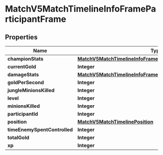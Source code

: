 

# MatchV5MatchTimelineInfoFrameParticipantFrame


## Properties

| Name | Type | Description | Notes |
|------------ | ------------- | ------------- | -------------|
|**championStats** | [**MatchV5MatchTimelineInfoFrameParticipantFrameChampionStats**](MatchV5MatchTimelineInfoFrameParticipantFrameChampionStats.md) |  |  |
|**currentGold** | **Integer** |  |  |
|**damageStats** | [**MatchV5MatchTimelineInfoFrameParticipantFrameDamageStats**](MatchV5MatchTimelineInfoFrameParticipantFrameDamageStats.md) |  |  |
|**goldPerSecond** | **Integer** |  |  |
|**jungleMinionsKilled** | **Integer** |  |  |
|**level** | **Integer** |  |  |
|**minionsKilled** | **Integer** |  |  |
|**participantId** | **Integer** |  |  |
|**position** | [**MatchV5MatchTimelinePosition**](MatchV5MatchTimelinePosition.md) |  |  |
|**timeEnemySpentControlled** | **Integer** |  |  |
|**totalGold** | **Integer** |  |  |
|**xp** | **Integer** |  |  |



